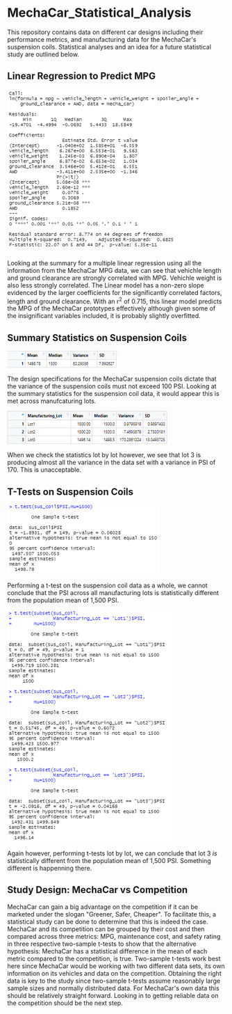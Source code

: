# MechaCar_Statistical_Analysis

This repository contains data on different car designs including their performance metrics, and manufacturing data for the MechaCar's suspension coils. Statistical analyses and an idea for a future statistical study are outlined below.

## Linear Regression to Predict MPG

![Linear Regression to Predict MPG](https://github.com/deklund76/MechaCar_Statistical_Analysis/blob/main/resources/Linear%20Regression%20to%20Predict%20MPG.png)

Looking at the summary for a multiple linear regression using all the information from the MechaCar MPG data, we can see that vehichle length and ground clearance are strongly correlated with MPG. Vehichle weight is also less strongly correlated. The Linear model has a non-zero slope evidenced by the larger coefficients for the significantly correlated factors, length and ground clearance. With an r<sup>2</sup> of 0.715, this linear model predicts the MPG of the MechaCar prototypes effectively although given some of the insignificant variables included, it is probably slightly overfitted.

## Summary Statistics on Suspension Coils

![total_summary](https://github.com/deklund76/MechaCar_Statistical_Analysis/blob/main/resources/total_summary.png)

The design specifications for the MechaCar suspension coils dictate that the variance of the suspension coils must not exceed 100 PSI. Looking at the summary statistics for the suspension coil data, it would appear this is met across manufcaturing lots.

![lot_summary](https://github.com/deklund76/MechaCar_Statistical_Analysis/blob/main/resources/lot_summary.png)

When we check the statistics lot by lot however, we see that lot 3 is producing almost all the variance in the data set with a variance in PSI of 170. This is unacceptable.

## T-Tests on Suspension Coils

![total_lot_t-test](https://github.com/deklund76/MechaCar_Statistical_Analysis/blob/main/resources/total_lot_t-test.png)

Performing a t-test on the suspension coil data as a whole, we cannot conclude that the PSI across all manufacturing lots is statistically different from the population mean of 1,500 PSI.

![lot_by_lot_t-tests](https://github.com/deklund76/MechaCar_Statistical_Analysis/blob/main/resources/lot_by_lot_t-tests.png)

Again however, performing t-tests lot by lot, we can conclude that lot 3 _is_ statistically different from the population mean of 1,500 PSI. Something different is happenning there.

## Study Design: MechaCar vs Competition

MechaCar can gain a big advantage on the competition if it can be marketed under the slogan "Greener, Safer, Cheaper". To facilitate this, a statistical study can be done to determine that this is indeed the case. MechaCar and its competition can be grouped by their cost and then compared across three metrics: MPG, maintenance cost, and safety rating in three respective two-sample t-tests to show that the alternative hypothesis: MechaCar has a statistical difference in the mean of each metric compared to the competition, is true. Two-sample t-tests work best here since MechaCar would be working with two different data sets, its own information on its vehicles and data on the competition. Obtaining the right data is key to the study since two-sample t-tests assume reasonably large sample sizes and normally distributed data. For MechaCar's own data this should be relatively straight forward. Looking in to getting reliable data on the competition should be the next step.
